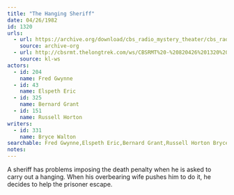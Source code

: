 ```yaml
---
title: "The Hanging Sheriff"
date: 04/26/1982
id: 1320
urls: 
  - url: https://archive.org/download/cbs_radio_mystery_theater/cbs_radio_mystery_theater-1301-1350.zip/cbs_radio_mystery_theater-1301-1350%2Fcbsrmt_1320_the_hanging_sheriff.mp3
    source: archive-org
  - url: http://cbsrmt.thelongtrek.com/ws/CBSRMT%20-%20820426%201320%20The%20Hanging%20Sheriff_ws.mp3
    source: kl-ws
actors:  
  - id: 204
    name: Fred Gwynne  
  - id: 43
    name: Elspeth Eric  
  - id: 325
    name: Bernard Grant  
  - id: 151
    name: Russell Horton
writers:  
  - id: 331
    name: Bryce Walton
searchable: Fred Gwynne,Elspeth Eric,Bernard Grant,Russell Horton Bryce Walton
notes:  
---
```

A sheriff has problems imposing the death penalty when he is asked to carry out a hanging. When his overbearing wife pushes him to do it, he decides to help the prisoner escape.
